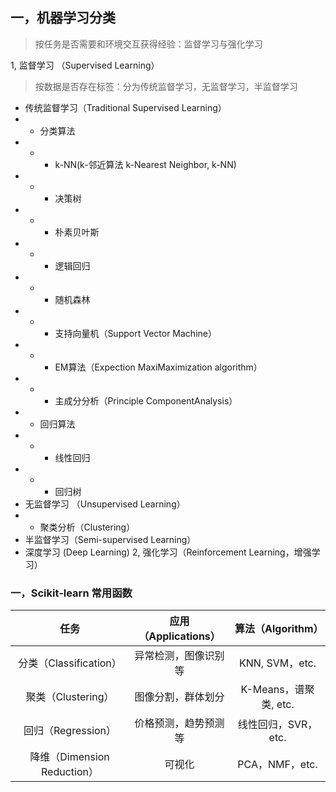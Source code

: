 ## 一，机器学习分类
> 按任务是否需要和环境交互获得经验：监督学习与强化学习

1, 监督学习 （Supervised Learning）
> 按数据是否存在标签：分为传统监督学习，无监督学习，半监督学习
* 传统监督学习（Traditional Supervised Learning）
* * 分类算法
* * * k-NN(k-邻近算法 k-Nearest Neighbor, k-NN)
* * * 决策树
* * * 朴素贝叶斯
* * * 逻辑回归
* * * 随机森林
* * * 支持向量机（Support Vector Machine）
* * * EM算法（Expection MaxiMaximization algorithm）
* * * 主成分分析（Principle ComponentAnalysis）
* * 回归算法
* * * 线性回归
* * * 回归树
* 无监督学习 （Unsupervised Learning）
* * 聚类分析（Clustering）
* 半监督学习（Semi-supervised Learning） 
* 深度学习 (Deep Learning)
2, 强化学习（Reinforcement Learning，增强学习）


### 一，Scikit-learn 常用函数
|      任务         |应用（Applications）     |   算法（Algorithm）|
|:----------------:|:----------------------:|:--------------:|
|分类（Classification）  |   异常检测，图像识别等   | KNN, SVM，etc.|
|聚类（Clustering）|图像分割，群体划分 | K-Means，谱聚类, etc.|
|回归（Regression） | 价格预测，趋势预测等  | 线性回归，SVR，etc.|
|降维（Dimension Reduction）| 可视化   | PCA，NMF，etc.|